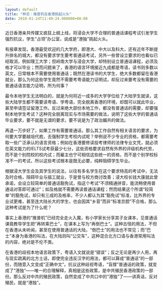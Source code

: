 ```yaml
---
layout: default
title: "林忌：推普机在香港挑起火头"
date: 2018-01-24T11:49:24.000000+08:00
---
```


近日香港亲共传媒又疯狂上纲上线，将浸会大学不合理的普通话课程考试引发学生强烈抗议，学生“占领”办公室，说成是“港独”挑起火头。

有报章发现，香港最受欢迎的几大学府，即港大、中大以及科大，还有近年不断提升排名的城大，都没有要求学生要考普通话考试，另外一些曾设立要求的也看似已经取消，例如理工大学；但岭南大学与浸会大学，却特别设立普通话课程，必须及格才可以毕业；然而问题来了，香港的语言环境接近九成都是粤语，读书则多数以英文，日常根本不需要使用普通话；既然在港读书的大学生，绝大多数都留在香港就业，那么为何这些学生竟然不需要考粤语能力证明试，却反过来要考没有需要的普通话语言能力证明，所为何事？

最令本地学生无法明白的，就是为何将近一成多的大学学位给了大陆学生就读，这些大陆学生都不需要读粤语、学粤语，完全脱离香港的环境，却既可以就此毕业，甚至申请签证留港工作。反过来绝大部份本地工作，都没有普通话的需要，却要强制本地学生考试？这种完全脱离现实与市场需要的做法，说明了这些大学的普通话毕业要求，要不就是无谓的要求，要不说是为了政治媚共的做法。

再退一万步好了，如果工作有需要普通话，那么其工作自然有相关语言的要求，为何要大学要越俎代庖，去强制学生考校内试呢？举例说不少专业的资格，都需要考取一些广泛承认的语言资格；例如在香港要修读投考律师的法律专业文凭，就必须在英文能力的IELTS试考获最少七分，这些资格要求自然有外界的评级机构代劳，而不是个别院校的校内试；而雇主也宁可相信这些统一的资格，而不是个别学校标准不一的考试，所以这些考试根本是既无必要，纯粹阻碍学生毕业。

根据浸大学生会及其学生的说法，以往有多名学生在这个要求特高的考试中，无法及时合格，阻碍毕业与搵工就业，于是曾与校方商讨改善；浸大校长钱大康就此曾承诺，会设立较简单的普通话豁免试，指这个考试“不须精通拼音，能流畅使用普通话对答即可通过”；如及格就不需要再读普通话课程；然而结果这个所谓“较简单”的豁免试，却只有三成的及格率，不少人都认为其“豁免试”标准，比外界的专业试更难，甚至连大陆长大的学生，也会因其“乡音”而非“标准京腔”不合格，那么这种考试是为了什么呢？

事实上香港的“推普机”已经完全走火入魔，有小学家长分享其子女课本，见普通话课竟教导学生把“再转乘巴士”，在课本上写为“再倒巴士”。这种古怪的用法，不但在香港从未听闻，甚至在使用普通话的大陆，“倒巴士”的用法也不常见；而“巴士”本身为香港的叫法，在大陆则叫“公交车”，这种混合北方口语与香港常用叫法的内容，绝对是不伦不类。

在香港的歧视本地语言政策下，粤语入文就说是“错误”；反之无论是再少人用，再与现实疏离的北方土话，即使完全违反汉字的用法，都可以算成“普通话”的一部份，而随意入文变成“正确中文”。抗议这种歧视粤语，“盲撑”普通话的政策，就变成了“港独”——唯一的合理解释，真相是这些政策，是中共殖民香港政策的一部份。那么反对中共的殖民政策，自然变成了中共口中的“港独”了——讲真话，反对殖民，就是“港独”。

